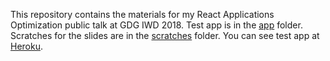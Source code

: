 This repository contains the materials for my React Applications Optimization public talk at GDG IWD 2018. Test app is in the [app](app) folder. Scratches for the slides are in the [scratches](scratches) folder.
You can see test app at [Heroku](https://react-optimization.herokuapp.com/).